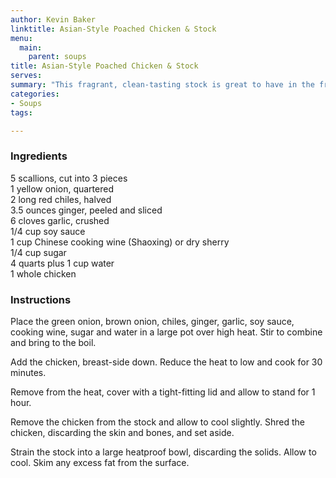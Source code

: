 ```yaml
---
author: Kevin Baker
linktitle: Asian-Style Poached Chicken & Stock
menu:
  main:
    parent: soups
title: Asian-Style Poached Chicken & Stock
serves:
summary: "This fragrant, clean-tasting stock is great to have in the freezer."
categories:
- Soups
tags:

---
```

### Ingredients

<div class="ingredient-list">

5 scallions, cut into 3 pieces  
1 yellow onion, quartered  
2 long red chiles, halved  
3.5 ounces ginger, peeled and sliced  
6 cloves garlic, crushed  
1/4 cup soy sauce  
1 cup Chinese cooking wine (Shaoxing) or dry sherry  
1/4 cup sugar  
4 quarts plus 1 cup water  
1 whole chicken   

</div>

### Instructions

Place the green onion, brown onion, chiles, ginger, garlic, soy sauce, cooking wine, sugar and water in a large pot over high heat. Stir to combine and bring to the boil. 

Add the chicken, breast-side down. Reduce the heat to low and cook for 30 minutes. 

Remove from the heat, cover with a tight-fitting lid and allow to stand for 1 hour. 

Remove the chicken from the stock and allow to cool slightly. Shred the chicken, discarding the skin and bones, and set aside. 

Strain the stock into a large heatproof bowl, discarding the solids. Allow to cool. Skim any excess fat from the surface. 
